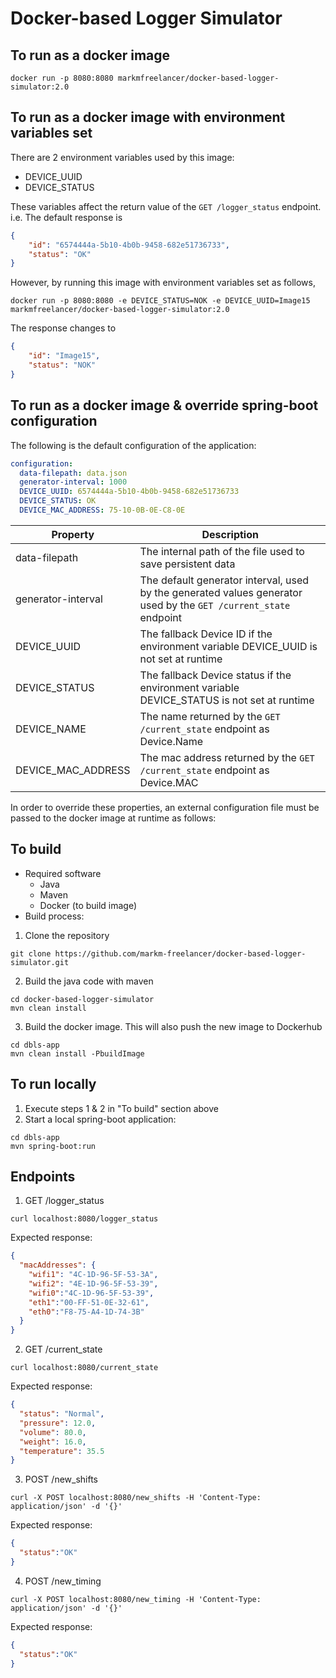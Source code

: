 # Docker-based Logger Simulator

## To run as a docker image
```
docker run -p 8080:8080 markmfreelancer/docker-based-logger-simulator:2.0
```
## To run as a docker image with environment variables set
There are 2 environment variables used by this image:
- DEVICE_UUID
- DEVICE_STATUS

These variables affect the return value of the ```GET /logger_status``` endpoint. i.e. The default response is

```json
{
    "id": "6574444a-5b10-4b0b-9458-682e51736733",
    "status": "OK"
}
```

However, by running this image with environment variables set as follows,
```
docker run -p 8080:8080 -e DEVICE_STATUS=NOK -e DEVICE_UUID=Image15 markmfreelancer/docker-based-logger-simulator:2.0
```

The response changes to

```json
{
    "id": "Image15",
    "status": "NOK"
}
```

## To run as a docker image & override spring-boot configuration
The following is the default configuration of the application:
```yaml
configuration:
  data-filepath: data.json
  generator-interval: 1000
  DEVICE_UUID: 6574444a-5b10-4b0b-9458-682e51736733
  DEVICE_STATUS: OK
  DEVICE_MAC_ADDRESS: 75-10-0B-0E-C8-0E
```

| Property | Description |
|----------|-------------|
|data-filepath|The internal path of the file used to save persistent data|
|generator-interval|The default generator interval, used by the generated values generator used by the ```GET /current_state``` endpoint|
|DEVICE_UUID|The fallback Device ID if the environment variable DEVICE_UUID is not set at runtime|
|DEVICE_STATUS|The fallback Device status if the environment variable DEVICE_STATUS is not set at runtime|
|DEVICE_NAME|The name returned by the ```GET /current_state``` endpoint as Device.Name|
|DEVICE_MAC_ADDRESS|The mac address returned by the ```GET /current_state``` endpoint as Device.MAC|

In order to override these properties, an external configuration file must be passed to the docker image at runtime as follows:

## To build
- Required software
   - Java
   - Maven
   - Docker (to build image)
- Build process:
1. Clone the repository
```
git clone https://github.com/markm-freelancer/docker-based-logger-simulator.git
```
2. Build the java code with maven
```
cd docker-based-logger-simulator
mvn clean install
```
3. Build the docker image. This will also push the new image to Dockerhub
```
cd dbls-app
mvn clean install -PbuildImage
```
## To run locally

1. Execute steps 1 & 2 in "To build" section above
2. Start a local spring-boot application:
```
cd dbls-app
mvn spring-boot:run
```

## Endpoints

1. GET /logger_status
```
curl localhost:8080/logger_status
```
Expected response:
```json
{
  "macAddresses": {
    "wifi1": "4C-1D-96-5F-53-3A",
    "wifi2": "4E-1D-96-5F-53-39",
    "wifi0":"4C-1D-96-5F-53-39",
    "eth1":"00-FF-51-0E-32-61",
    "eth0":"F8-75-A4-1D-74-3B"
  }
}
```

2. GET /current_state
```
curl localhost:8080/current_state
```
Expected response:
```json
{
  "status": "Normal",
  "pressure": 12.0,
  "volume": 80.0,
  "weight": 16.0,
  "temperature": 35.5
}
```
3. POST /new_shifts
```
curl -X POST localhost:8080/new_shifts -H 'Content-Type: application/json' -d '{}'
```
Expected response:
```json
{
  "status":"OK"
}
```
4. POST /new_timing
```
curl -X POST localhost:8080/new_timing -H 'Content-Type: application/json' -d '{}'
```
Expected response:
```json
{
  "status":"OK"
}
```
